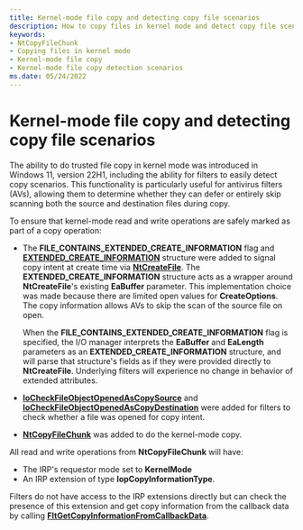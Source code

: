 ```yaml
---
title: Kernel-mode file copy and detecting copy file scenarios
description: How to copy files in kernel mode and detect copy file scenarios
keywords:
- NtCopyFileChunk
- Copying files in kernel mode
- Kernel-mode file copy
- Kernel-mode file copy detection scenarios
ms.date: 05/24/2022
---
```


# Kernel-mode file copy and detecting copy file scenarios

The ability to do trusted file copy in kernel mode was introduced in Windows 11, version 22H1, including the ability for filters to easily detect copy scenarios. This functionality is particularly useful for antivirus filters (AVs), allowing them to determine whether they can defer or entirely skip scanning both the source and destination files during copy.

To ensure that kernel-mode read and write operations are safely marked as part of a copy operation:

* The **FILE_CONTAINS_EXTENDED_CREATE_INFORMATION** flag and [**EXTENDED_CREATE_INFORMATION**](ns-ntifs-extended_create_information.md) structure were added to signal copy intent at create time via [**NtCreateFile**](/windows-hardware/drivers/ddi/ntifs/nf-ntifs-ntcreatefile). The **EXTENDED_CREATE_INFORMATION** structure acts as a wrapper around **NtCreateFile**'s existing **EaBuffer** parameter. This implementation choice was made because there are limited open values for **CreateOptions**. The copy information allows AVs to skip the scan of the source file on open.

  When the **FILE_CONTAINS_EXTENDED_CREATE_INFORMATION** flag is specified, the I/O manager interprets the **EaBuffer** and **EaLength** parameters as an **EXTENDED_CREATE_INFORMATION** structure, and will parse that structure's fields as if they were provided directly to **NtCreateFile**. Underlying filters will experience no change in behavior of extended attributes.

* [**IoCheckFileObjectOpenedAsCopySource**](nf-ntifs-iocheckfileobjectopenedascopysource.md) and [**IoCheckFileObjectOpenedAsCopyDestination**](nf-ntifs-iocheckfileobjectopenedascopydestination.md) were added for filters to check whether a file was opened for copy intent.

* [**NtCopyFileChunk**](nf-ntifs-ntcopyfilechunk.md) was added to do the kernel-mode copy.

All read and write operations from **NtCopyFileChunk** will have:

* The IRP's requestor mode set to **KernelMode**
* An IRP extension of type **IopCopyInformationType**.

Filters do not have access to the IRP extensions directly but can check the presence of this extension and get copy information from the callback data by calling [**FltGetCopyInformationFromCallbackData**](nf-fltkernel-fltgetcopyinformationfromcallbackdata.md).
